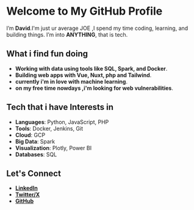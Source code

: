 # Welcome to My GitHub Profile  

I’m **David**.I'm just ur average JOE ,I spend my time coding, learning, and building things. I’m into **ANYTHING**, that is tech.  

## What i find fun doing  

- **Working with data using tools like SQL, Spark, and Docker**.  
- **Building web apps with Vue, Nuxt, php and Tailwind**.  
- **currently i'm in love with machine learning**.  
- **on my free time nowdays ,i'm looking for web vulnerabilities**.  

## Tech that i have Interests in 

- **Languages**: Python, JavaScript, PHP  
- **Tools**: Docker, Jenkins, Git  
- **Cloud**: GCP  
- **Big Data**: Spark  
- **Visualization**: Plotly, Power BI  
- **Databases**: SQL  

## Let's Connect  

- **[LinkedIn](https://www.linkedin.com/in/mwangi-david-6b279a2b4/)**  
- **[Twitter/X](https://x.com/DavidMwang976)**  
- **[GitHub](https://github.com/Dave-019)**  

